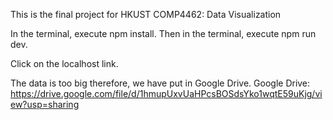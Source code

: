 This is the final project for HKUST COMP4462: Data Visualization

In the terminal, execute npm install.
Then in the terminal, execute npm run dev.

Click on the localhost link.


The data is too big therefore, we have put in Google Drive. Google Drive: https://drive.google.com/file/d/1hmupUxvUaHPcsBOSdsYko1wqtE59uKjg/view?usp=sharing

